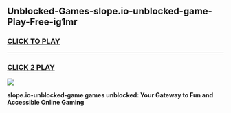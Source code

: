
## Unblocked-Games-slope.io-unblocked-game-Play-Free-ig1mr
<h3>
<a href="https://premium76.site?title=slope.io-unblocked-game&ref=17A">CLICK TO PLAY</a></h3>
<hr>

<h3>
<a href="https://premium76.site?title=slope.io-unblocked-game&ref=17A">CLICK 2 PLAY</a>
  
</h3>

<a href="https://premium76.site?title=slope.io-unblocked-game&ref=17A"><img src="https://clearcache.store/games.png"></a>


**slope.io-unblocked-game games unblocked: Your Gateway to Fun and Accessible Online Gaming**
